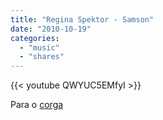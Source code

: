 ```yaml
---
title: "Regina Spektor - Samson"
date: "2010-10-19"
categories:
  - "music"
  - "shares"
---
```


{{< youtube QWYUC5EMfyI >}}

Para o [corga](http://darcorgaosapatos.tumblr.com/)
